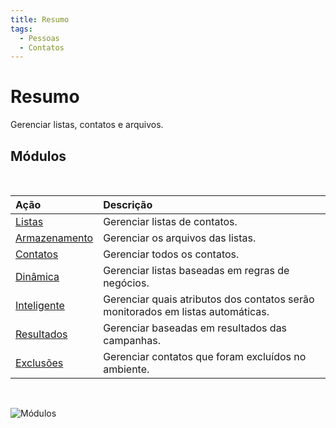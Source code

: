 ```yaml
---
title: Resumo
tags:
  - Pessoas
  - Contatos
---
```

# Resumo

Gerenciar listas, contatos e arquivos.

## Módulos
<br>

| Ação | Descrição |
| :--- | :--- |
| [Listas](lists/) | Gerenciar listas de contatos. |
| [Armazenamento](storage/) | Gerenciar os arquivos das listas. |
| [Contatos](contacts/) | Gerenciar todos os contatos. |
| [Dinâmica](dynamic/) | Gerenciar listas baseadas em regras de negócios. |
| [Inteligente](smart/) | Gerenciar quais atributos dos contatos serão monitorados em listas automáticas. |
| [Resultados](results/) | Gerenciar baseadas em resultados das campanhas. |
| [Exclusões](exclusions/) | Gerenciar contatos que foram excluídos no ambiente. |
<br>

   ![Módulos](https://cdn.phishx.io/phishx-docs/images/phishx_menu_04_people.webp)
